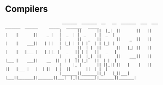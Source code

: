 # Compilers


                              _______  _______  __   __  _______  ___  ___      _______  ______     _____   _______   _____  
                             |       ||       ||  |_|  ||       ||   ||   |    |       ||    _ |   |  _  | |  _    | |  _  | 
                             |       ||   _   ||       ||    _  ||   ||   |    |    ___||   | ||   | |_| | | | |   | | |_| | 
                             |       ||  | |  ||       ||   |_| ||   ||   |    |   |___ |   |_||_ |   _   || | |   ||   _   |
                             |      _||  |_|  ||       ||    ___||   ||   |___ |    ___||    __  ||  | |  || |_|   ||  | |  |
                             |     |_ |       || ||_|| ||   |    |   ||       ||   |___ |   |  | ||  |_|  ||       ||  |_|  |
                             |_______||_______||_|   |_||___|    |___||_______||_______||___|  |_||_______||_______||_______|
                                                                                                

